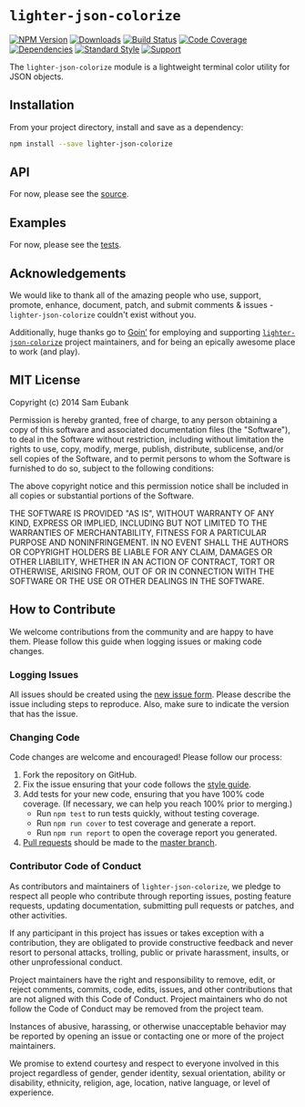 # `lighter-json-colorize`
[![NPM Version](https://img.shields.io/npm/v/lighter-json-colorize.svg)](https://npmjs.org/package/lighter-json-colorize)
[![Downloads](https://img.shields.io/npm/dm/lighter-json-colorize.svg)](https://npmjs.org/package/lighter-json-colorize)
[![Build Status](https://img.shields.io/travis/lighterio/lighter-json-colorize.svg)](https://travis-ci.org/lighterio/lighter-json-colorize)
[![Code Coverage](https://img.shields.io/coveralls/lighterio/lighter-json-colorize/master.svg)](https://coveralls.io/r/lighterio/lighter-json-colorize)
[![Dependencies](https://img.shields.io/david/lighterio/lighter-json-colorize.svg)](https://david-dm.org/lighterio/lighter-json-colorize)
[![Standard Style](https://img.shields.io/badge/code%20style-standard-brightgreen.svg)](https://github.com/feross/standard)
[![Support](https://img.shields.io/gratipay/Lighter.io.svg)](https://gratipay.com/Lighter.io/)

The `lighter-json-colorize` module is a lightweight terminal color utility for JSON objects.


## Installation

From your project directory, install and save as a dependency:
```bash
npm install --save lighter-json-colorize
```


## API

For now, please see the [source](https://github.com/lighterio/lighter-json-colorize/blob/master/lighter-json-colorize.js).


## Examples

For now, please see the [tests](https://github.com/lighterio/lighter-json-colorize/blob/master/test/type.js).


## Acknowledgements

We would like to thank all of the amazing people who use, support,
promote, enhance, document, patch, and submit comments & issues -
`lighter-json-colorize` couldn't exist without you.

Additionally, huge thanks go to [Goin’](https://goin.io) for employing
and supporting [`lighter-json-colorize`](http://lighter.io/lighter-json-colorize) project
maintainers, and for being an epically awesome place to work (and play).


## MIT License

Copyright (c) 2014 Sam Eubank

Permission is hereby granted, free of charge, to any person obtaining a copy
of this software and associated documentation files (the "Software"), to deal
in the Software without restriction, including without limitation the rights
to use, copy, modify, merge, publish, distribute, sublicense, and/or sell
copies of the Software, and to permit persons to whom the Software is
furnished to do so, subject to the following conditions:

The above copyright notice and this permission notice shall be included in all
copies or substantial portions of the Software.

THE SOFTWARE IS PROVIDED "AS IS", WITHOUT WARRANTY OF ANY KIND, EXPRESS OR
IMPLIED, INCLUDING BUT NOT LIMITED TO THE WARRANTIES OF MERCHANTABILITY,
FITNESS FOR A PARTICULAR PURPOSE AND NONINFRINGEMENT. IN NO EVENT SHALL THE
AUTHORS OR COPYRIGHT HOLDERS BE LIABLE FOR ANY CLAIM, DAMAGES OR OTHER
LIABILITY, WHETHER IN AN ACTION OF CONTRACT, TORT OR OTHERWISE, ARISING FROM,
OUT OF OR IN CONNECTION WITH THE SOFTWARE OR THE USE OR OTHER DEALINGS IN THE
SOFTWARE.


## How to Contribute

We welcome contributions from the community and are happy to have them.
Please follow this guide when logging issues or making code changes.

### Logging Issues

All issues should be created using the
[new issue form](https://github.com/lighterio/lighter-json-colorize/issues/new).
Please describe the issue including steps to reproduce. Also, make sure
to indicate the version that has the issue.

### Changing Code

Code changes are welcome and encouraged! Please follow our process:

1. Fork the repository on GitHub.
2. Fix the issue ensuring that your code follows the
   [style guide](http://lighter.io/style-guide).
3. Add tests for your new code, ensuring that you have 100% code coverage.
   (If necessary, we can help you reach 100% prior to merging.)
   * Run `npm test` to run tests quickly, without testing coverage.
   * Run `npm run cover` to test coverage and generate a report.
   * Run `npm run report` to open the coverage report you generated.
4. [Pull requests](http://help.github.com/send-pull-requests/) should be made
   to the [master branch](https://github.com/lighterio/lighter-json-colorize/tree/master).

### Contributor Code of Conduct

As contributors and maintainers of `lighter-json-colorize`, we pledge to respect all
people who contribute through reporting issues, posting feature requests,
updating documentation, submitting pull requests or patches, and other
activities.

If any participant in this project has issues or takes exception with a
contribution, they are obligated to provide constructive feedback and never
resort to personal attacks, trolling, public or private harassment, insults, or
other unprofessional conduct.

Project maintainers have the right and responsibility to remove, edit, or
reject comments, commits, code, edits, issues, and other contributions
that are not aligned with this Code of Conduct. Project maintainers who do
not follow the Code of Conduct may be removed from the project team.

Instances of abusive, harassing, or otherwise unacceptable behavior may be
reported by opening an issue or contacting one or more of the project
maintainers.

We promise to extend courtesy and respect to everyone involved in this project
regardless of gender, gender identity, sexual orientation, ability or
disability, ethnicity, religion, age, location, native language, or level of
experience.
